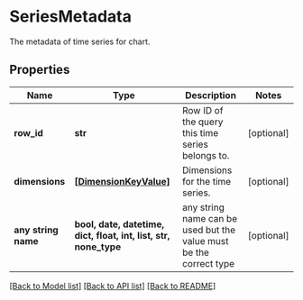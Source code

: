 # SeriesMetadata

The metadata of time series for chart.

## Properties
Name | Type | Description | Notes
------------ | ------------- | ------------- | -------------
**row_id** | **str** | Row ID of the query this time series belongs to. | [optional] 
**dimensions** | [**[DimensionKeyValue]**](DimensionKeyValue.md) | Dimensions for the time series. | [optional] 
**any string name** | **bool, date, datetime, dict, float, int, list, str, none_type** | any string name can be used but the value must be the correct type | [optional]

[[Back to Model list]](../README.md#documentation-for-models) [[Back to API list]](../README.md#documentation-for-api-endpoints) [[Back to README]](../README.md)


